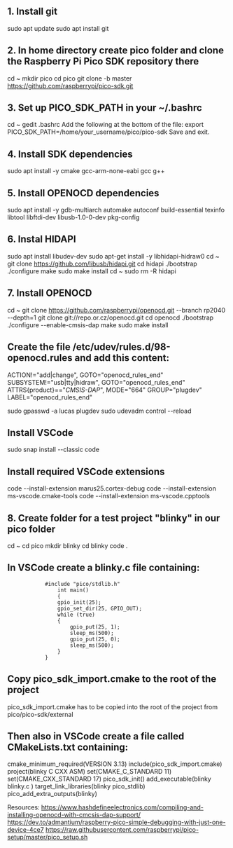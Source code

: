 ## 1. Install git
sudo apt update
sudo apt install git

## 2. In home directory create pico folder and clone the Raspberry Pi Pico SDK repository there
cd ~
mkdir pico
cd pico
git clone -b master https://github.com/raspberrypi/pico-sdk.git

## 3. Set up PICO_SDK_PATH in your ~/.bashrc
cd ~
gedit .bashrc
Add the following at the bottom of the file:
export PICO_SDK_PATH=/home/your_username/pico/pico-sdk
Save and exit.

## 4. Install SDK dependencies
sudo apt install -y cmake gcc-arm-none-eabi gcc g++

## 5. Install OPENOCD dependencies
sudo apt install -y gdb-multiarch automake autoconf build-essential texinfo libtool libftdi-dev libusb-1.0-0-dev pkg-config

## 6. Instal HIDAPI
sudo apt install libudev-dev
sudo apt-get install -y libhidapi-hidraw0
cd ~
git clone https://github.com/libusb/hidapi.git
cd hidapi
./bootstrap
./configure
make
sudo make install
cd ~
sudo rm -R hidapi

## 7. Install OPENOCD
cd ~
git clone https://github.com/raspberrypi/openocd.git --branch rp2040 --depth=1
git clone git://repo.or.cz/openocd.git
cd openocd
./bootstrap
./configure --enable-cmsis-dap
make
sudo make install

## Create the file /etc/udev/rules.d/98-openocd.rules and add this content:

ACTION!="add|change", GOTO="openocd_rules_end"
SUBSYSTEM!="usb|tty|hidraw", GOTO="openocd_rules_end"
ATTRS{product}=="*CMSIS-DAP*", MODE="664" GROUP="plugdev"
LABEL="openocd_rules_end"

sudo gpasswd -a lucas plugdev
sudo udevadm control --reload


## Install VSCode
sudo snap install --classic code

## Install required VSCode extensions
code --install-extension marus25.cortex-debug
code --install-extension ms-vscode.cmake-tools
code --install-extension ms-vscode.cpptools

## 8. Create folder for a test project "blinky" in our pico folder
cd ~
cd pico
mkdir blinky
cd blinky
code .

## In VSCode create a blinky.c file containing:
                #include "pico/stdlib.h"
                    int main()
                    {
                    gpio_init(25);
                    gpio_set_dir(25, GPIO_OUT);
                    while (true)
                    {
                        gpio_put(25, 1);
                        sleep_ms(500);
                        gpio_put(25, 0);
                        sleep_ms(500);
                    }
                }

## Copy pico_sdk_import.cmake to the root of the project
pico_sdk_import.cmake has to be copied into the root of
the project from pico/pico-sdk/external

## Then also in VSCode create a file called CMakeLists.txt containing:
cmake_minimum_required(VERSION 3.13)
include(pico_sdk_import.cmake)
project(blinky C CXX ASM)
set(CMAKE_C_STANDARD 11)
set(CMAKE_CXX_STANDARD 17)
pico_sdk_init()
add_executable(blinky
blinky.c
)
target_link_libraries(blinky pico_stdlib)
pico_add_extra_outputs(blinky)





Resources:
https://www.hashdefineelectronics.com/compiling-and-installing-openocd-with-cmcsis-dap-support/
https://dev.to/admantium/raspberry-pico-simple-debugging-with-just-one-device-4ce7
https://raw.githubusercontent.com/raspberrypi/pico-setup/master/pico_setup.sh
